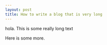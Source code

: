 ```yaml
---
layout: post
title: How to write a blog that is very long
---
```

hola. This is some really long text

Here is some more.
